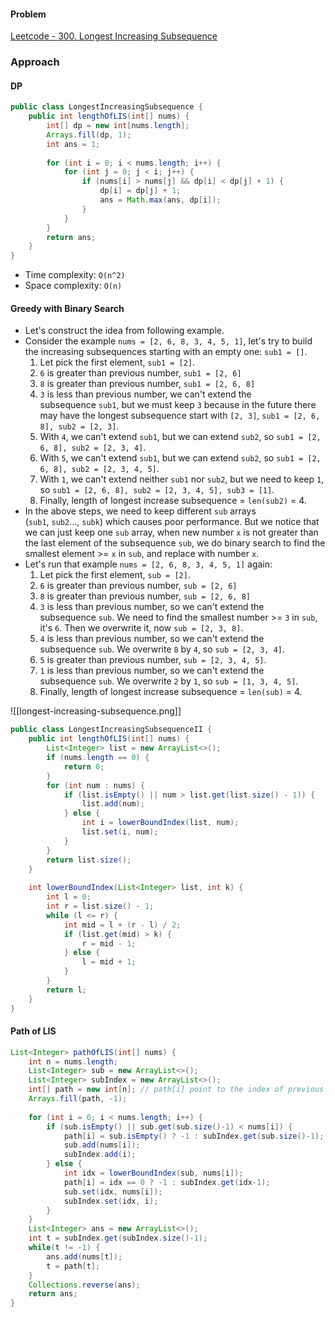 #### Problem
[Leetcode - 300. Longest Increasing Subsequence](https://leetcode.com/problems/longest-increasing-subsequence/)

### Approach

#### DP

```java
public class LongestIncreasingSubsequence {
    public int lengthOfLIS(int[] nums) {  
        int[] dp = new int[nums.length];  
        Arrays.fill(dp, 1);  
        int ans = 1;  
  
        for (int i = 0; i < nums.length; i++) {  
            for (int j = 0; j < i; j++) {  
                if (nums[i] > nums[j] && dp[i] < dp[j] + 1) {  
                    dp[i] = dp[j] + 1;  
                    ans = Math.max(ans, dp[i]);  
                }            
            }        
        }        
        return ans;  
    }
}
```

- Time complexity: `O(n^2)`
- Space complexity: `O(n)`

#### Greedy with Binary Search
-   Let's construct the idea from following example.
-   Consider the example `nums = [2, 6, 8, 3, 4, 5, 1]`, let's try to build the increasing subsequences starting with an empty one: `sub1 = []`.
    1.  Let pick the first element, `sub1 = [2]`.
    2.  `6` is greater than previous number, `sub1 = [2, 6]`
    3.  `8` is greater than previous number, `sub1 = [2, 6, 8]`
    4.  `3` is less than previous number, we can't extend the subsequence `sub1`, but we must keep `3` because in the future there may have the longest subsequence start with `[2, 3]`, `sub1 = [2, 6, 8], sub2 = [2, 3]`.
    5.  With `4`, we can't extend `sub1`, but we can extend `sub2`, so `sub1 = [2, 6, 8], sub2 = [2, 3, 4]`.
    6.  With `5`, we can't extend `sub1`, but we can extend `sub2`, so `sub1 = [2, 6, 8], sub2 = [2, 3, 4, 5]`.
    7.  With `1`, we can't extend neither `sub1` nor `sub2`, but we need to keep `1`, so `sub1 = [2, 6, 8], sub2 = [2, 3, 4, 5], sub3 = [1]`.
    8.  Finally, length of longest increase subsequence = `len(sub2)` = 4.
-   In the above steps, we need to keep different `sub` arrays (`sub1`, `sub2`..., `subk`) which causes poor performance. But we notice that we can just keep one `sub` array, when new number `x` is not greater than the last element of the subsequence `sub`, we do binary search to find the smallest element >= `x` in `sub`, and replace with number `x`.
-   Let's run that example `nums = [2, 6, 8, 3, 4, 5, 1]` again:
    1.  Let pick the first element, `sub = [2]`.
    2.  `6` is greater than previous number, `sub = [2, 6]`
    3.  `8` is greater than previous number, `sub = [2, 6, 8]`
    4.  `3` is less than previous number, so we can't extend the subsequence `sub`. We need to find the smallest number >= `3` in `sub`, it's `6`. Then we overwrite it, now `sub = [2, 3, 8]`.
    5.  `4` is less than previous number, so we can't extend the subsequence `sub`. We overwrite `8` by `4`, so `sub = [2, 3, 4]`.
    6.  `5` is greater than previous number, `sub = [2, 3, 4, 5]`.
    7.  `1` is less than previous number, so we can't extend the subsequence `sub`. We overwrite `2` by `1`, so `sub = [1, 3, 4, 5]`.
    8.  Finally, length of longest increase subsequence = `len(sub)` = 4.

![[longest-increasing-subsequence.png]]

```java
public class LongestIncreasingSubsequenceII {   
    public int lengthOfLIS(int[] nums) {  
        List<Integer> list = new ArrayList<>();  
        if (nums.length == 0) {  
            return 0;  
        }  
        for (int num : nums) {  
            if (list.isEmpty() || num > list.get(list.size() - 1)) {  
                list.add(num);  
            } else {  
                int i = lowerBoundIndex(list, num);  
                list.set(i, num);  
            }        
        }  
        return list.size();  
    }
    
    int lowerBoundIndex(List<Integer> list, int k) {  
        int l = 0;  
        int r = list.size() - 1;  
        while (l <= r) {  
            int mid = l + (r - l) / 2;  
            if (list.get(mid) > k) {  
                r = mid - 1;  
            } else {  
                l = mid + 1;  
            }        
        }  
        return l;  
    }
}
```

#### Path of LIS

```java
List<Integer> pathOfLIS(int[] nums) {  
    int n = nums.length;  
    List<Integer> sub = new ArrayList<>();  
    List<Integer> subIndex = new ArrayList<>();  
    int[] path = new int[n]; // path[i] point to the index of previous number in LIS  
    Arrays.fill(path, -1);  
  
    for (int i = 0; i < nums.length; i++) {  
        if (sub.isEmpty() || sub.get(sub.size()-1) < nums[i]) {  
            path[i] = sub.isEmpty() ? -1 : subIndex.get(sub.size()-1);  
            sub.add(nums[i]);  
            subIndex.add(i);  
        } else {  
            int idx = lowerBoundIndex(sub, nums[i]);  
            path[i] = idx == 0 ? -1 : subIndex.get(idx-1);  
            sub.set(idx, nums[i]);  
            subIndex.set(idx, i);  
        }    
    }    
    List<Integer> ans = new ArrayList<>();  
    int t = subIndex.get(subIndex.size()-1);  
    while(t != -1) {  
        ans.add(nums[t]);  
        t = path[t];  
    }   
    Collections.reverse(ans);  
    return ans;  
}
```